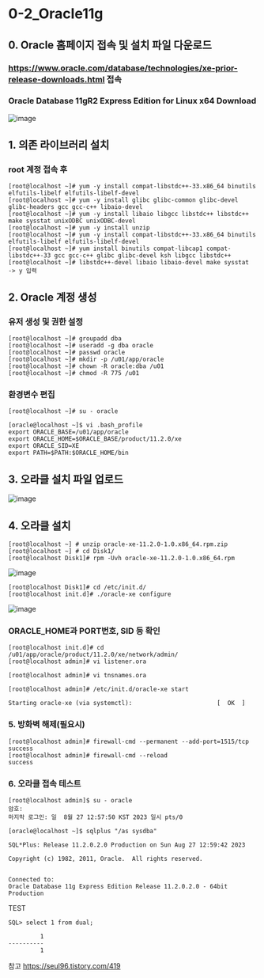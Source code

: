 # 0-2_Oracle11g

## 0. Oracle 홈페이지 접속 및 설치 파일 다운로드

### https://www.oracle.com/database/technologies/xe-prior-release-downloads.html 접속

### Oracle Database 11gR2 Express Edition for Linux x64 Download

![image](https://github.com/LeeJaeYong02/Oacle-Tuning-Essentials/assets/66985977/06052c5e-506b-4f1d-9f32-42e013c92fc0)


## 1. 의존 라이브러리 설치

### root 계정 접속 후

```
[root@localhost ~]# yum -y install compat-libstdc++-33.x86_64 binutils elfutils-libelf elfutils-libelf-devel
[root@localhost ~]# yum -y install glibc glibc-common glibc-devel glibc-headers gcc gcc-c++ libaio-devel
[root@localhost ~]# yum -y install libaio libgcc libstdc++ libstdc++ make sysstat unixODBC unixODBC-devel
[root@localhost ~]# yum -y install unzip
[root@localhost ~]# yum -y install compat-libstdc++-33.x86_64 binutils elfutils-libelf elfutils-libelf-devel
[root@localhost ~]# yum install binutils compat-libcap1 compat-libstdc++-33 gcc gcc-c++ glibc glibc-devel ksh libgcc libstdc++ [root@localhost ~]# libstdc++-devel libaio libaio-devel make sysstat
-> y 입력
```

## 2. Oracle 계정 생성

### 유저 생성 및 권한 설정

```
[root@localhost ~]# groupadd dba
[root@localhost ~]# useradd -g dba oracle
[root@localhost ~]# passwd oracle
[root@localhost ~]# mkdir -p /u01/app/oracle
[root@localhost ~]# chown -R oracle:dba /u01
[root@localhost ~]# chmod -R 775 /u01
```

### 환경변수 편집

```
[root@localhost ~]# su - oracle

[oracle@localhost ~]$ vi .bash_profile
export ORACLE_BASE=/u01/app/oracle
export ORACLE_HOME=$ORACLE_BASE/product/11.2.0/xe
export ORACLE_SID=XE
export PATH=$PATH:$ORACLE_HOME/bin
```

## 3. 오라클 설치 파일 업로드
![image](https://github.com/LeeJaeYong02/Oacle-Tuning-Essentials/assets/66985977/50af2333-c6f6-49a3-a0dc-acdb6040cca8)

## 4. 오라클 설치

```
[root@localhost ~] # unzip oracle-xe-11.2.0-1.0.x86_64.rpm.zip
[root@localhost ~] # cd Disk1/
[root@localhost Disk1]# rpm -Uvh oracle-xe-11.2.0-1.0.x86_64.rpm
```

![image](https://github.com/LeeJaeYong02/Oacle-Tuning-Essentials/assets/66985977/4f965642-56b4-4e6a-a5c9-1b35ae3b4c7c)

```
[root@localhost Disk1]# cd /etc/init.d/
[root@localhost init.d]# ./oracle-xe configure
```

![image](https://github.com/LeeJaeYong02/Oacle-Tuning-Essentials/assets/66985977/3cae5445-ab20-4d26-8874-ee53f5a01f17)


### ORACLE_HOME과 PORT번호, SID 등 확인

```
[root@localhost init.d]# cd /u01/app/oracle/product/11.2.0/xe/network/admin/
[root@localhost admin]# vi listener.ora

[root@localhost admin]# vi tnsnames.ora
```

```
[root@localhost admin]# /etc/init.d/oracle-xe start

Starting oracle-xe (via systemctl):                        [  OK  ]
```

### 5. 방화벽 해제(필요시)

```
[root@localhost admin]# firewall-cmd --permanent --add-port=1515/tcp
success
[root@localhost admin]# firewall-cmd --reload
success
```

### 6. 오라클 접속 테스트

```
[root@localhost admin]$ su - oracle
암호:
마지막 로그인: 일  8월 27 12:57:50 KST 2023 일시 pts/0

[oracle@localhost ~]$ sqlplus "/as sysdba"

SQL*Plus: Release 11.2.0.2.0 Production on Sun Aug 27 12:59:42 2023

Copyright (c) 1982, 2011, Oracle.  All rights reserved.


Connected to:
Oracle Database 11g Express Edition Release 11.2.0.2.0 - 64bit Production
```

TEST
```
SQL> select 1 from dual;

         1
----------
         1
```

참고 https://seul96.tistory.com/419
